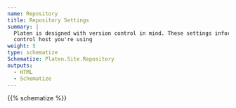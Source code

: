 ```yaml
---
name: Repository
title: Repository Settings
summary: |
  Platen is designed with version control in mind. These settings inform Platen about the version
  control host you're using
weight: 5
type: schematize
Schematize: Platen.Site.Repository
outputs:
  - HTML
  - Schematize
---
```


{{% schematize %}}
